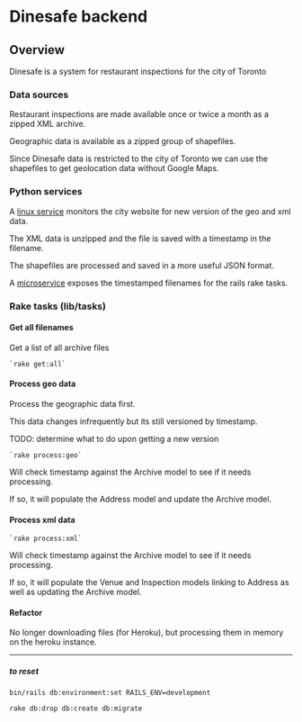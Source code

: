 # Dinesafe backend 

## Overview

Dinesafe is a system for restaurant inspections for the city of Toronto

### Data sources

Restaurant inspections are made available once or twice a month as a zipped XML archive.

Geographic data is available as a zipped group of shapefiles.

Since Dinesafe data is restricted to the city of Toronto we can use the shapefiles to get geolocation data without Google Maps.

### Python services

A [linux service](https://github.com/openciti/dinesafemicroservices) monitors the city website for new version of the geo and xml data.

The XML data is unzipped and the file is saved with a timestamp in the filename.

The shapefiles are processed and saved in a more useful JSON format.

A [microservice](https://openciti.ca/cgi-bin/ds/all) exposes the timestamped filenames for the rails rake tasks. 

### Rake tasks (lib/tasks)

#### Get all filenames

Get a list of all archive files

    `rake get:all`

#### Process geo data

Process the geographic data first.

This data changes infrequently but its still versioned by timestamp.

TODO: determine what to do upon getting a new version

    `rake process:geo`

Will check timestamp against the Archive model to see if it needs processing.

If so, it will populate the Address model and update the Archive model.
    
#### Process xml data

    `rake process:xml`

Will check timestamp against the Archive model to see if it needs processing.

If so, it will populate the Venue and Inspection models linking to Address as well as updating the Archive model.

#### Refactor

No longer downloading files (for Heroku), but processing them in memory on the heroku instance.



-------

##### to reset
`bin/rails db:environment:set RAILS_ENV=development`

`rake db:drop db:create db:migrate`

